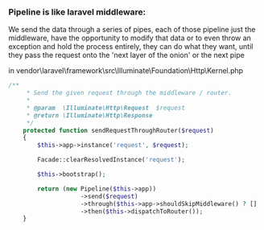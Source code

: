 ### Pipeline is like laravel middleware:

We send the data through a series of pipes, each of those pipeline just the middleware, have the opportunity to modify that data or to even throw an exception and hold the process entirely, they can do what they want, until they pass the request onto the 'next layer of the onion' or the next pipe

in vendor\laravel\framework\src\Illuminate\Foundation\Http\Kernel.php
```php
/**
     * Send the given request through the middleware / router.
     *
     * @param  \Illuminate\Http\Request  $request
     * @return \Illuminate\Http\Response
     */
    protected function sendRequestThroughRouter($request)
    {
        $this->app->instance('request', $request);

        Facade::clearResolvedInstance('request');

        $this->bootstrap();

        return (new Pipeline($this->app))
                    ->send($request)
                    ->through($this->app->shouldSkipMiddleware() ? [] : $this->middleware)
                    ->then($this->dispatchToRouter());
    }
```